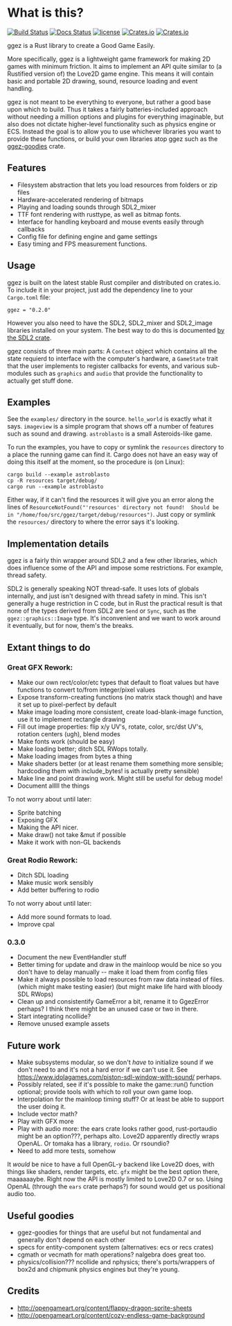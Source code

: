 # What is this?
[![Build Status](https://travis-ci.org/ggez/ggez.svg?branch=master)](https://travis-ci.org/ggez/ggez) [![Docs Status](https://docs.rs/ggez/badge.svg)](https://docs.rs/ggez) [![license](http://img.shields.io/badge/license-MIT-blue.svg)](https://github.com/svenstaro/ggez/blob/master/LICENSE) [![Crates.io](https://img.shields.io/crates/v/ggez.svg)](https://crates.io/crates/ggez) [![Crates.io](https://img.shields.io/crates/d/ggez.svg)](https://crates.io/crates/ggez)

ggez is a Rust library to create a Good Game Easily.

More specifically, ggez is a lightweight game framework for making 2D
games with minimum friction.  It aims to implement an API quite
similar to (a Rustified version of) the Love2D game engine.  This
means it will contain basic and portable 2D drawing, sound, resource
loading and event handling.

ggez is not meant to be everything to everyone, but rather a good base
upon which to build.  Thus it takes a fairly batteries-included
approach without needing a million options and plugins for everything
imaginable, but also does not dictate higher-level functionality such
as physics engine or ECS.  Instead the goal is to allow you to use
whichever libraries you want to provide these functions, or build your
own libraries atop ggez such as the
[ggez-goodies](https://github.com/ggez/ggez-goodies) crate.

## Features

* Filesystem abstraction that lets you load resources from folders or zip files
* Hardware-accelerated rendering of bitmaps
* Playing and loading sounds through SDL2_mixer
* TTF font rendering with rusttype, as well as bitmap fonts.
* Interface for handling keyboard and mouse events easily through callbacks
* Config file for defining engine and game settings
* Easy timing and FPS measurement functions.

## Usage

ggez is built on the latest stable Rust compiler and distributed on
crates.io.  To include it in your project, just add the dependency
line to your `Cargo.toml` file:

```text
ggez = "0.2.0"
```

However you also need to have the SDL2, SDL2_mixer and SDL2_image
libraries installed on your system.  The best way to do this is
documented [by the SDL2
crate](https://github.com/AngryLawyer/rust-sdl2#user-content-requirements).

ggez consists of three main parts: A `Context` object which contains
all the state requierd to interface with the computer's hardware, a
`GameState` trait that the user implements to register callbacks for
events, and various sub-modules such as `graphics` and `audio` that
provide the functionality to actually get stuff done.


## Examples

See the `examples/` directory in the source.  `hello_world` is exactly
what it says.  `imageview` is a simple program that shows off a number
of features such as sound and drawing.  `astroblasto` is a small
Asteroids-like game.

To run the examples, you have to copy or symlink the `resources`
directory to a place the running game can find it.  Cargo does not
have an easy way of doing this itself at the moment, so the procedure
is (on Linux):

```text
cargo build --example astroblasto
cp -R resources target/debug/
cargo run --example astroblasto
```

Either way, if it can't find the resources it will give you an error
along the lines of `ResourceNotFound("'resources' directory not
found!  Should be in "/home/foo/src/ggez/target/debug/resources")`.
Just copy or symlink the `resources/` directory to where the error says it's
looking.

## Implementation details

ggez is a fairly thin wrapper around SDL2 and a few other
libraries, which does influence some of the API and impose some
restrictions.  For example, thread safety.

SDL2 is generally speaking NOT thread-safe.  It uses lots of
globals internally, and just isn't designed with thread safety in
mind.  This isn't generally a huge restriction in C code, but in
Rust the practical result is that none of the types derived from
SDL2 are `Send` or `Sync`, such as the `ggez::graphics::Image`
type.  It's inconvenient and we want to work around it eventually,
but for now, them's the breaks.


## Extant things to do

### Great GFX Rework:

* Make our own rect/color/etc types that default to float values but have functions to convert to/from integer/pixel values
* Expose transform-creating functions (no matrix stack though) and have it set up to pixel-perfect by default
* Make image loading more consistent, create load-blank-image function, use it to implement rectangle drawing
* Fill out image properties: flip x/y UV's, rotate, color, src/dst UV's, rotation centers (ugh), blend modes
* Make fonts work (should be easy)
* Make loading better; ditch SDL RWops totally.
* Make loading images from bytes a thing
* Make shaders better (or at least rename them something more sensible; hardcoding them with include_bytes! is actually pretty sensible)
* Make line and point drawing work.  Might still be useful for debug mode!
* Document alllll the things

To not worry about until later:

* Sprite batching
* Exposing GFX
* Making the API nicer.
* Make draw() not take &mut if possible
* Make it work with non-GL backends

### Great Rodio Rework:

* Ditch SDL loading
* Make music work sensibly
* Add better buffering to rodio

To not worry about until later:

* Add more sound formats to load.
* Improve cpal

### 0.3.0

* Document the new EventHandler stuff
* Better timing for update and draw in the mainloop would be nice so you don't have to delay manually -- make it load them
from config files
* Make it always possible to load resources from raw data instead of files. (which might make testing easier) (but might make life hard with bloody SDL RWops)
* Clean up and consistentify GameError a bit, rename it to GgezError perhaps?  I think there might be an unused case
or two in there.
* Start integrating ncollide?
* Remove unused example assets


## Future work

* Make subsystems modular, so we don't *have* to initialize sound if we don't need to and it's not a hard error if we can't use it.  See https://www.idolagames.com/piston-sdl-window-with-sound/ perhaps.
* Possibly related, see if it's possible to make the game::run() function optional; provide tools with which to roll your own game loop.
* Interpolation for the mainloop timing stuff?  Or at least be able to support the user doing it.
* Include vector math?
* Play with GFX more
* Play with audio more: the ears crate looks rather good, rust-portaudio might be an option???, perhaps alto.  Love2D
apparently directly wraps OpenAL.  Or tomaka has a library, `rodio`.  Or rsoundio?
* Need to add more tests, somehow

It *would* be nice to have a full OpenGL-y backend like Love2D does, with things like shaders, render targets,
etc.  `gfx` might be the best option there, maaaaaaybe.  Right now the API is mostly limited to Love2D 0.7 or so.  Using OpenAL (through the `ears` crate perhaps?)
for sound would get us positional audio too.  

## Useful goodies

* ggez-goodies for things that are useful but not fundamental and generally don't depend on each other
* specs for entity-component system (alternatives: ecs or recs crates)
* cgmath or vecmath for math operations?  nalgebra does great too.
* physics/collision???  ncollide and nphysics; there's ports/wrappers of box2d and chipmunk physics engines but they're young.

## Credits

* http://opengameart.org/content/flappy-dragon-sprite-sheets
* http://opengameart.org/content/cozy-endless-game-background
